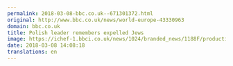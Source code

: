 ```yaml
---
permalink: 2018-03-08-bbc.co.uk--671301372.html
original: http://www.bbc.co.uk/news/world-europe-43330963
domain: bbc.co.uk
title: Polish leader remembers expelled Jews
image: https://ichef-1.bbci.co.uk/news/1024/branded_news/1188F/production/_100332817_f8db70bf-2b55-495c-a860-a63bc6acc07d.jpg
date: 2018-03-08 14:08:18
translations: en
---
```


